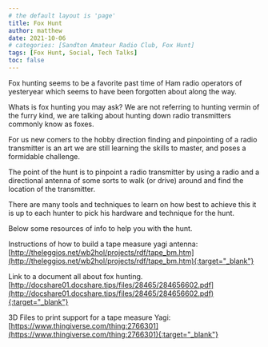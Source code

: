 ```yaml
---
# the default layout is 'page'
title: Fox Hunt
author: matthew
date: 2021-10-06
# categories: [Sandton Amateur Radio Club, Fox Hunt]
tags: [Fox Hunt, Social, Tech Talks]
toc: false
---
```


Fox hunting seems to be a favorite past time of Ham radio operators of yesteryear which seems to have been forgotten about along the way.

Whats is fox hunting you may ask? We are not referring to hunting vermin of the furry kind, we are talking about hunting down radio transmitters commonly know as foxes.

For us new comers to the hobby direction finding and pinpointing of a radio transmitter is an art we are still learning the skills to master, and poses a formidable challenge.

The point of the hunt is to pinpoint a radio transmitter by using a radio and a directional antenna of some sorts to walk (or drive) around and find the location of the transmitter.

There are many tools and techniques to learn on how best to achieve this it is up to each hunter to pick his hardware and technique for the hunt.

Below some resources of info to help you with the hunt.

Instructions of how to build a tape measure yagi antenna:
[http://theleggios.net/wb2hol/projects/rdf/tape_bm.htm](http://theleggios.net/wb2hol/projects/rdf/tape_bm.htm){:target="_blank"}

Link to a document all about fox hunting.
[http://docshare01.docshare.tips/files/28465/284656602.pdf](http://docshare01.docshare.tips/files/28465/284656602.pdf){:target="_blank"}
 
3D Files to print support for a tape measure Yagi:
[https://www.thingiverse.com/thing:2766301](https://www.thingiverse.com/thing:2766301){:target="_blank"}